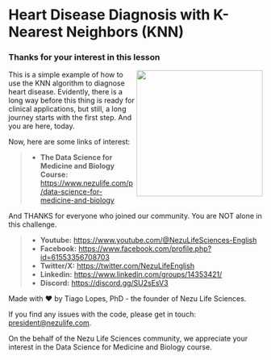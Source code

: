 # Heart Disease Diagnosis with K-Nearest Neighbors (KNN)

### Thanks for your interest in this lesson

<img align="right" src="https://github.com/Nezu-life/KNN_Heart_Disease/blob/main/heart_disease.webp" width='250'>

This is a simple example of how to use the KNN algorithm to diagnose heart disease.
Evidently, there is a long way before this thing is ready for clinical applications, but still, a long journey starts with the first step.
And you are here, today.

Now, here are some links of interest:
> - **The Data Science for Medicine and Biology Course:** https://www.nezulife.com/p/data-science-for-medicine-and-biology

And THANKS for everyone who joined our community. You are NOT alone in this challenge.

> - **Youtube:** https://www.youtube.com/@NezuLifeSciences-English
> - **Facebook:** https://www.facebook.com/profile.php?id=61553356708703
> - **Twitter/X:** https://twitter.com/NezuLifeEnglish
> - **Linkedin:** https://www.linkedin.com/groups/14353421/
> - **Discord:** https://discord.gg/SU2sEsV3


Made with ❤️  by Tiago Lopes, PhD - the founder of Nezu Life Sciences.

If you find any issues with the code, please get in touch: president@nezulife.com.

On the behalf of the Nezu Life Sciences community, we appreciate your interest in the Data Science for Medicine and Biology course.
